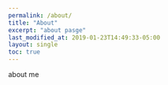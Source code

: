 ```yaml
---
permalink: /about/
title: "About"
excerpt: "about pasge"
last_modified_at: 2019-01-23T14:49:33-05:00
layout: single
toc: true
---
```

about me